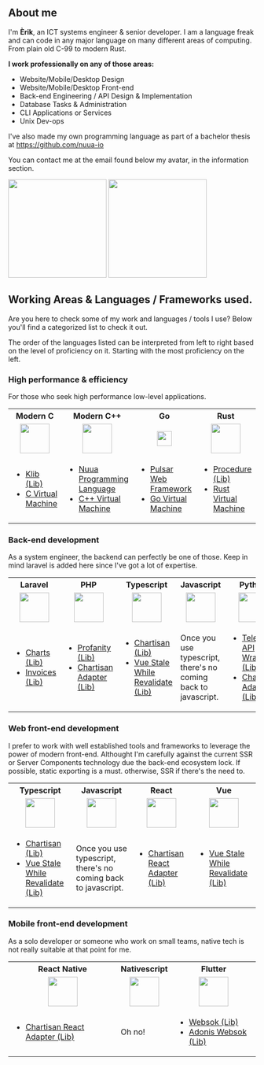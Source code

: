 ## About me

I'm **Èrik**, an ICT systems engineer & senior developer. I am a language freak and can code in any major language on many different areas of computing.
From plain old C-99 to modern Rust.

**I work professionally on any of those areas:**

- Website/Mobile/Desktop Design
- Website/Mobile/Desktop Front-end
- Back-end Engineering / API Design & Implementation
- Database Tasks & Administration
- CLI Applications or Services
- Unix Dev-ops

I've also made my own programming language as part of a bachelor thesis at https://github.com/nuua-io

You can contact me at the email found below my avatar, in the information section.

<img src="https://i.ibb.co/FVGFN8y/unnamed-1.png" width="200">
<img src="https://i.ibb.co/k9Nq5cz/Logo-Gencat-IOJ-web-GJ-1.png" width="200">

## Working Areas & Languages / Frameworks used.

Are you here to check some of my work and languages / tools I use? Below you'll find a categorized list to check it out.

The order of the languages listed can be interpreted from left to right based on the level of proficiency on it. Starting with the most proficiency on the left.

### High performance & efficiency

For those who seek high performance low-level applications.

<table>
  <tr>
    <th align="center">Modern C</th>
    <th align="center">Modern C++</th>
    <th align="center">Go</th>
    <th align="center">Rust</th>
  </tr>
  <tr>
    <td align="center">
      <img src="https://cdn.iconscout.com/icon/free/png-512/c-programming-569564.png" height="60">
    </td>
    <td align="center">
      <img src="https://upload.wikimedia.org/wikipedia/commons/thumb/1/18/ISO_C%2B%2B_Logo.svg/1200px-ISO_C%2B%2B_Logo.svg.png" height="60">
    </td>
    <td align="center">
      <img src="https://upload.wikimedia.org/wikipedia/commons/thumb/0/05/Go_Logo_Blue.svg/1200px-Go_Logo_Blue.svg.png" height="30">
    </td>
    <td align="center">
      <img src="https://upload.wikimedia.org/wikipedia/commons/thumb/d/d5/Rust_programming_language_black_logo.svg/1024px-Rust_programming_language_black_logo.svg.png" height="60">
    </td>
  </tr>
  <tr>
    <td>
      <ul>
        <li><a href="https://github.com/ConsoleTVs/Klib">Klib (Lib)</a></li>
        <li><a href="https://github.com/ConsoleTVs/cVM">C Virtual Machine</a></li>
      </ul>
    </td>
    <td>
      <ul>
        <li><a href="https://github.com/nuua-io/Nuua">Nuua Programming Language</a></li>
        <li><a href="https://github.com/ConsoleTVs/cppVM">C++ Virtual Machine</a></li>
      </ul>
    </td>
    <td>
      <ul>
        <li><a href="https://github.com/pulsar-go/pulsar">Pulsar Web Framework</a></li>
        <li><a href="https://github.com/ConsoleTVs/gVM">Go Virtual Machine</a></li>
      </ul>
    </td>
    <td>
      <ul>
        <li><a href="https://github.com/ConsoleTVs/Procedure">Procedure (Lib)</a></li>
        <li><a href="https://github.com/ConsoleTVs/rVM">Rust Virtual Machine</a></li>
      </ul>
    </td>
  </tr>
</table>

### Back-end development

As a system engineer, the backend can perfectly be one of those. Keep in mind laravel is added here since I've got a lot of expertise.

<table>
  <tr>
    <th align="center">Laravel</th>
    <th align="center">PHP</th>
    <th align="center">Typescript</th>
    <th align="center">Javascript</th>
    <th align="center">Python</th>
    <th align="center">Go</th>
    <th align="center">Dart</th>
  </tr>
  <tr>
    <td align="center">
      <img src="https://upload.wikimedia.org/wikipedia/commons/thumb/9/9a/Laravel.svg/1200px-Laravel.svg.png" height="60">
    </td>
    <td align="center">
      <img src="https://i0.wp.com/phpmagazine.net/wp-content/uploads/2020/09/php8.png?fit=420%2C206&ssl=1" height="60">
    </td>
    <td align="center">
      <img src="https://miro.medium.com/max/816/1*mn6bOs7s6Qbao15PMNRyOA.png" height="60">
    </td>
    <td align="center">
      <img src="https://upload.wikimedia.org/wikipedia/commons/thumb/9/99/Unofficial_JavaScript_logo_2.svg/480px-Unofficial_JavaScript_logo_2.svg.png" width="60">
    </td>
    <td align="center">
      <img src="https://upload.wikimedia.org/wikipedia/commons/thumb/c/c3/Python-logo-notext.svg/768px-Python-logo-notext.svg.png" width="60">
    </td>
    <td align="center">
      <img src="https://upload.wikimedia.org/wikipedia/commons/thumb/0/05/Go_Logo_Blue.svg/1200px-Go_Logo_Blue.svg.png" height="30">
    </td>
    <td align="center">
      <img src="https://upload.wikimedia.org/wikipedia/commons/thumb/7/7e/Dart-logo.png/768px-Dart-logo.png" width="60">
    </td>
  </tr>
  <tr>
    <td>
      <ul>
        <li><a href="https://github.com/ConsoleTVs/Charts">Charts (Lib)</a></li>
        <li><a href="https://github.com/ConsoleTVs/Invoices">Invoices (Lib)</a></li>
      </ul>
    </td>
    <td>
      <ul>
        <li><a href="https://github.com/ConsoleTVs/Profanity">Profanity (Lib)</a></li>
        <li><a href="https://github.com/Chartisan/PHP">Chartisan Adapter (Lib)</a></li>
      </ul>
    </td>
    <td>
      <ul>
        <li><a href="https://github.com/Chartisan/Chartisan">Chartisan (Lib)</a></li>
        <li><a href="https://github.com/ConsoleTVs/vswr">Vue Stale While Revalidate (Lib)</a></li>
      </ul>
    </td>
    <td>
      Once you use typescript, there's no coming back to javascript.
    </td>
    <td>
      <ul>
        <li><a href="https://github.com/ConsoleTVs/Telegram">Telegram API Wrapper (Lib)</a></li>
        <li><a href="https://github.com/Chartisan/Python">Chartisan Adapter (Lib)</a></li>
      </ul>
    </td>
    <td>
      <ul>
        <li><a href="https://github.com/pulsar-go/pulsar">Pulsar Web Framework</a></li>
        <li><a href="https://github.com/ConsoleTVs/gVM">Go Virtual Machine</a></li>
      </ul>
    </td>
    <td>
      <ul>
        <li><a href="https://github.com/ConsoleTVs/Websok">Websok (Lib)</a></li>
        <li><a href="https://github.com/ConsoleTVs/dartVM">Dart Virtual Machine</a></li>
      </ul>
    </td>
  </tr>
</table>

### Web front-end development

I prefer to work with well established tools and frameworks to leverage the power of modern front-end. Althought I'm carefully against the current
SSR or Server Components technology due the back-end ecosystem lock. If possible, static exporting is a must. otherwise, SSR if there's the need to.

<table>
  <tr>
    <th align="center">Typescript</th>
    <th align="center">Javascript</th>
    <th align="center">React</th>
    <th align="center">Vue</th>
  </tr>
  <tr>
    <td align="center">
      <img src="https://miro.medium.com/max/816/1*mn6bOs7s6Qbao15PMNRyOA.png" height="60">
    </td>
    <td align="center">
      <img src="https://upload.wikimedia.org/wikipedia/commons/thumb/9/99/Unofficial_JavaScript_logo_2.svg/480px-Unofficial_JavaScript_logo_2.svg.png" width="60">
    </td>
    <td align="center">
      <img src="https://cdn.worldvectorlogo.com/logos/react.svg" width="60">
    </td>
    <td align="center">
      <img src="https://upload.wikimedia.org/wikipedia/commons/thumb/9/95/Vue.js_Logo_2.svg/1184px-Vue.js_Logo_2.svg.png" width="60">
    </td>
  </tr>
  <tr>
    <td>
      <ul>
        <li><a href="https://github.com/Chartisan/Chartisan">Chartisan (Lib)</a></li>
        <li><a href="https://github.com/ConsoleTVs/vswr">Vue Stale While Revalidate (Lib)</a></li>
      </ul>
    </td>
    <td>
      Once you use typescript, there's no coming back to javascript.
    </td>
    <td>
      <ul>
        <li><a href="https://github.com/ConsoleTVs/ChartisanReact">Chartisan React Adapter (Lib)</a></li>
      </ul>
    </td>
    <td>
      <ul>
        <li><a href="https://github.com/ConsoleTVs/vswr">Vue Stale While Revalidate (Lib)</a></li>
      </ul>
    </td>
  </tr>
</table>

### Mobile front-end development

As a solo developer or someone who work on small teams, native tech is not really suitable at that point for me.

<table>
  <tr>
    <th align="center">React Native</th>
    <th align="center">Nativescript</th>
    <th align="center">Flutter</th>
  </tr>
  <tr>
    <td align="center">
      <img src="https://cdn.worldvectorlogo.com/logos/react.svg" width="60">
    </td>
    <td align="center">
      <img src="https://nativescript.org/images/6zv9et8fpnqheyuio1vn.png" width="60">
    </td>
    <td align="center">
      <img src="https://iconape.com/wp-content/files/yb/61798/png/flutter-logo.png" width="60">
    </td>
  </tr>
  <tr>
    <td>
      <ul>
        <li><a href="https://github.com/ConsoleTVs/ChartisanReact">Chartisan React Adapter (Lib)</a></li>
      </ul>
    </td>
    <td>
      Oh no!
    </td>
    <td>
      <ul>
        <li><a href="https://github.com/ConsoleTVs/Websok">Websok (Lib)</a></li>
        <li><a href="https://github.com/ConsoleTVs/AdonisWebsok">Adonis Websok (Lib)</a></li>
      </ul>
    </td>
  </tr>
</table>
